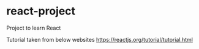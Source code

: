 # react-project
Project to learn React

Tutorial taken from below websites
https://reactjs.org/tutorial/tutorial.html
